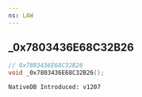 ```yaml
---
ns: LAW
---
```

## _0x7803436E68C32B26

```c
// 0x7803436E68C32B26
void _0x7803436E68C32B26();
```

```
NativeDB Introduced: v1207
```

